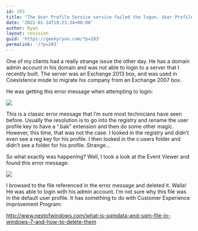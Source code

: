 ```yaml
---
id: 283
title: "The User Profile Service service failed the logon. User Profile Cannot\nbe Loaded."
date: '2022-01-14T19:23:34+00:00'
author: Ryan
layout: revision
guid: 'https://geekyryan.com/?p=283'
permalink: '/?p=283'
---
```


One of my clients had a really strange issue the other day. He has a domain admin account in his domain and was not able to login to a server that I recently built. The server was an Exchange 2013 box, and was used in Coexistence mode to migrate his company from an Exchange 2007 box.

He was getting this error message when attempting to login:

[![](https://geekyryan.com/wp-content/uploads/2015/12/2015-12-30_09h38_53.png)](https://geekyryan.com/wp-content/uploads/2015/12/2015-12-30_09h38_53.png)

This is a classic error message that I’m sure most technicians have seen before. Usually the resolution is to go into the registry and rename the user profile key to have a “.bak” extension and then do some other magic. However, this time, that was not the case. I looked in the registry and didn’t even see a reg key for his profile. I then looked in the c:users folder and didn’t see a folder for his profile. Strange…

So what exactly was happening? Well, I took a look at the Event Viewer and found this error message:

[![](https://geekyryan.com/wp-content/uploads/2015/12/2015-12-30_09h34_06.png)](https://geekyryan.com/wp-content/uploads/2015/12/2015-12-30_09h34_06.png)

I browsed to the file referenced in the error message and deleted it. Walla! He was able to login with his admin account. I’m not sure why this file was in the default user profile. It has something to do with Customer Experience Improvement Program:

<http://www.nextofwindows.com/what-is-sqmdata-and-sqm-file-in-windows-7-and-how-to-delete-them>